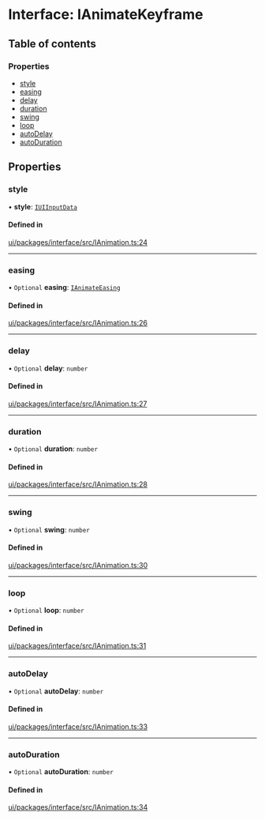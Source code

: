 # Interface: IAnimateKeyframe

## Table of contents

### Properties

- [style](IAnimateKeyframe.md#style)
- [easing](IAnimateKeyframe.md#easing)
- [delay](IAnimateKeyframe.md#delay)
- [duration](IAnimateKeyframe.md#duration)
- [swing](IAnimateKeyframe.md#swing)
- [loop](IAnimateKeyframe.md#loop)
- [autoDelay](IAnimateKeyframe.md#autodelay)
- [autoDuration](IAnimateKeyframe.md#autoduration)

## Properties

### style

• **style**: [`IUIInputData`](IUIInputData.md)

#### Defined in

[ui/packages/interface/src/IAnimation.ts:24](https://github.com/leaferjs/leafer-ui/blob/63b7718/packages/interface/src/IAnimation.ts#L24)

___

### easing

• `Optional` **easing**: [`IAnimateEasing`](../modules.md#ianimateeasing)

#### Defined in

[ui/packages/interface/src/IAnimation.ts:26](https://github.com/leaferjs/leafer-ui/blob/63b7718/packages/interface/src/IAnimation.ts#L26)

___

### delay

• `Optional` **delay**: `number`

#### Defined in

[ui/packages/interface/src/IAnimation.ts:27](https://github.com/leaferjs/leafer-ui/blob/63b7718/packages/interface/src/IAnimation.ts#L27)

___

### duration

• `Optional` **duration**: `number`

#### Defined in

[ui/packages/interface/src/IAnimation.ts:28](https://github.com/leaferjs/leafer-ui/blob/63b7718/packages/interface/src/IAnimation.ts#L28)

___

### swing

• `Optional` **swing**: `number`

#### Defined in

[ui/packages/interface/src/IAnimation.ts:30](https://github.com/leaferjs/leafer-ui/blob/63b7718/packages/interface/src/IAnimation.ts#L30)

___

### loop

• `Optional` **loop**: `number`

#### Defined in

[ui/packages/interface/src/IAnimation.ts:31](https://github.com/leaferjs/leafer-ui/blob/63b7718/packages/interface/src/IAnimation.ts#L31)

___

### autoDelay

• `Optional` **autoDelay**: `number`

#### Defined in

[ui/packages/interface/src/IAnimation.ts:33](https://github.com/leaferjs/leafer-ui/blob/63b7718/packages/interface/src/IAnimation.ts#L33)

___

### autoDuration

• `Optional` **autoDuration**: `number`

#### Defined in

[ui/packages/interface/src/IAnimation.ts:34](https://github.com/leaferjs/leafer-ui/blob/63b7718/packages/interface/src/IAnimation.ts#L34)
